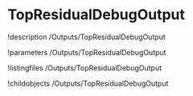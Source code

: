 <!-- MOOSE Documentation Stub: Remove this when content is added. -->

# TopResidualDebugOutput
!description /Outputs/TopResidualDebugOutput

!parameters /Outputs/TopResidualDebugOutput

!listingfiles /Outputs/TopResidualDebugOutput

!childobjects /Outputs/TopResidualDebugOutput
